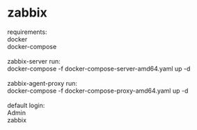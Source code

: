 # zabbix
requirements:<br>
  docker<br>
  docker-compose<br>
<br>
zabbix-server run:<br>
  docker-compose -f docker-compose-server-amd64.yaml up -d<br>
<br>
zabbix-agent-proxy run:<br>
  docker-compose -f docker-compose-proxy-amd64.yaml up -d<br>
<br>
default login:<br>
  Admin<br>
  zabbix<br>
  
